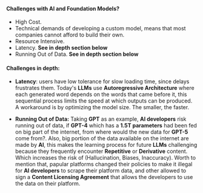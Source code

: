 #### Challenges with AI and Foundation Models?

- High Cost.
- Technical demands of developing a custom model, means that most companies cannot afford to build their own.
- Resource Intensive.
- Latency. **See in depth section below**
- Running Out of Data. **See in depth section below**

#### Challenges in depth:

- **Latency**: users have low tolerance for slow loading time, since delays frustrates them. Today's **LLMs** use **Autoregressive Architecture** where each generated word depends on the words that came before it, this sequential process limits the speed at which outputs can be produced. A workaround is by optimizing the model size. The smaller, the faster.

- **Running Out of Data:** Taking **GPT** as an example, **AI developers** risk running out of data, if **GPT-4** which has a **1.5T parameters** had been fed on big part of the internet, from where would the new data for **GPT-5** come from?. Also, big portion of the data available on the internet are made by **AI**, this makes the learning process for future **LLMs** challenging because they frequently encounter **Repetitive** or **Derivative** content. Which increases the risk of (Hallucination, Biases, Inaccuracy). Worth to mention that, papular platforms changed their policies to make it illegal for **AI developers** to scrape their platform data, and other allowed to sign a **Content Licensing Agreement** that allows the developers to use the data on their platform.
